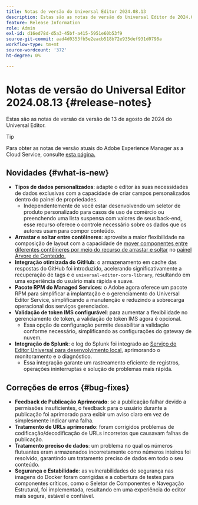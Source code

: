 ```yaml
---
title: Notas de versão do Universal Editor 2024.08.13
description: Estas são as notas de versão do Universal Editor de 2024.08.13.
feature: Release Information
role: Admin
exl-id: d16ed78d-d5a3-45bf-a415-5951e60b53f9
source-git-commit: aad4d0353fb5e2eacb518b72e935def931d0798a
workflow-type: tm+mt
source-wordcount: '372'
ht-degree: 0%

---
```



# Notas de versão do Universal Editor 2024.08.13 {#release-notes}

Estas são as notas de versão da versão de 13 de agosto de 2024 do Universal Editor.

>[!TIP]
>
>Para obter as notas de versão atuais do Adobe Experience Manager as a Cloud Service, consulte [esta página.](/help/release-notes/release-notes-cloud/release-notes-current.md)

## Novidades {#what-is-new}

* **Tipos de dados personalizados**: adapte o editor às suas necessidades de dados exclusivas com a capacidade de criar campos personalizados dentro do painel de propriedades.
   * Independentemente de você estar desenvolvendo um seletor de produto personalizado para casos de uso de comércio ou preenchendo uma lista suspensa com valores de seus back-end, esse recurso oferece o controle necessário sobre os dados que os autores usam para compor conteúdo.
* **Arrastar e soltar entre contêineres**: aproveite a maior flexibilidade na composição de layout com a capacidade de [mover componentes entre diferentes contêineres por meio do recurso de arrastar e soltar](/help/sites-cloud/authoring/universal-editor/authoring.md#reordering-components) no [painel Árvore de Conteúdo.](/help/sites-cloud/authoring/universal-editor/navigation.md#content-tree-mode)
* **Integração otimizada do GitHub**: o armazenamento em cache das respostas do GitHub foi introduzido, acelerando significativamente a recuperação de tags e o `universal-editor-cors-library`, resultando em uma experiência do usuário mais rápida e suave.
* **Pacote RPM do Managed Services**: o Adobe agora oferece um pacote RPM para simplificar a implantação e o gerenciamento do Universal Editor Service, simplificando a manutenção e reduzindo a sobrecarga operacional dos serviços gerenciados.
* **Validação de token IMS configurável**: para aumentar a flexibilidade no gerenciamento de token, a validação de token IMS agora é opcional.
   * Essa opção de configuração permite desabilitar a validação conforme necessário, simplificando as configurações do gateway de nuvem.
* **Integração do Splunk**: o log do Splunk foi integrado ao [Serviço do Editor Universal para desenvolvimento local](/help/implementing/universal-editor/local-dev.md), aprimorando o monitoramento e o diagnóstico.
   * Essa integração garante um rastreamento eficiente de registros, operações ininterruptas e solução de problemas mais rápida.

## Correções de erros {#bug-fixes}

* **Feedback de Publicação Aprimorado**: se a publicação falhar devido a permissões insuficientes, o feedback para o usuário durante a publicação foi aprimorado para exibir um aviso claro em vez de simplesmente indicar uma falha.
* **Tratamento de URLs aprimorado**: foram corrigidos problemas de codificação/decodificação de URLs incorretos que causavam falhas de publicação.
* **Tratamento preciso de dados**: um problema no qual os números flutuantes eram armazenados incorretamente como números inteiros foi resolvido, garantindo um tratamento preciso de dados em todo o seu conteúdo.
* **Segurança e Estabilidade**: as vulnerabilidades de segurança nas imagens do Docker foram corrigidas e a cobertura de testes para componentes críticos, como o Seletor de Componentes e Navegação Estrutural, foi implementada, resultando em uma experiência do editor mais segura, estável e confiável.
